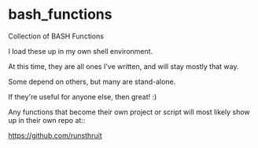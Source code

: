 bash_functions
==============

Collection of BASH Functions

I load these up in my own shell environment.

At this time, they are all ones I've written, and will stay mostly that way.

Some depend on others, but many are stand-alone.

If they're useful for anyone else, then great! :)

Any functions that become their own project or script will most likely show up in their own repo at::

https://github.com/runsthruit
